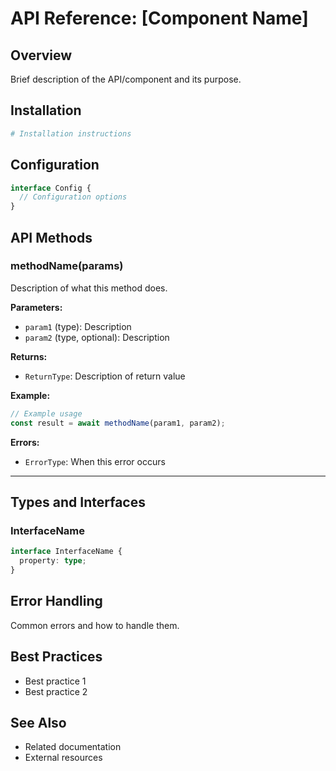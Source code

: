 # API Reference: [Component Name]

## Overview

Brief description of the API/component and its purpose.

## Installation

```bash
# Installation instructions
```

## Configuration

```typescript
interface Config {
  // Configuration options
}
```

## API Methods

### methodName(params)

Description of what this method does.

**Parameters:**

- `param1` (type): Description
- `param2` (type, optional): Description

**Returns:**

- `ReturnType`: Description of return value

**Example:**

```typescript
// Example usage
const result = await methodName(param1, param2);
```

**Errors:**

- `ErrorType`: When this error occurs

---

## Types and Interfaces

### InterfaceName

```typescript
interface InterfaceName {
  property: type;
}
```

## Error Handling

Common errors and how to handle them.

## Best Practices

- Best practice 1
- Best practice 2

## See Also

- Related documentation
- External resources
